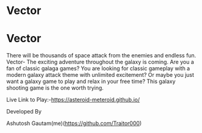 # Vector
Vector
============== 
There  will be thousands of space attack from the enemies and endless fun.  Vector- The exciting adventure throughout the galaxy is coming.  Are you a fan of classic galaga games? You are looking for classic gameplay with a modern galaxy attack theme with unlimited excitement? Or maybe you just want a galaxy game to play and relax in your free time?  This galaxy shooting game is the one worth trying.

Live Link to Play:-https://asteroid-meteroid.github.io/ 

Developed By 

Ashutosh Gautam(me)(https://github.com/Traitor000)


